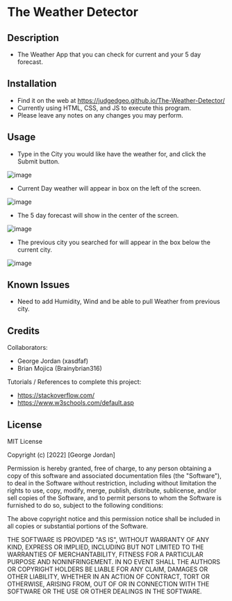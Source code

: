 # The Weather Detector

## Description

- The Weather App that you can check for current and your 5 day forecast.

## Installation

- Find it on the web at https://judgedgeo.github.io/The-Weather-Detector/
- Currently using HTML, CSS, and JS to execute this program.
- Please leave any notes on any changes you may perform.

## Usage

- Type in the City you would like have the weather for, and click the Submit button.

![image](https://user-images.githubusercontent.com/115055273/217969372-580939f6-0ae1-4277-ac5f-fdb830d1a26e.png)

- Current Day weather will appear in box on the left of the screen.

![image](https://user-images.githubusercontent.com/115055273/217969509-7a9d301b-d960-4a1d-91ab-9ac97119b92c.png)


- The 5 day forecast will show in the center of the screen.

![image](https://user-images.githubusercontent.com/115055273/217969570-18d8150b-f3ef-4fe5-a7e7-64966cba2b25.png)

- The previous city you searched for will appear in the box below the current city.

![image](https://user-images.githubusercontent.com/115055273/217969841-46c2e2b3-fc56-4571-b06d-ffba049be5fa.png)

## Known Issues
- Need to add Humidity, Wind and be able to pull Weather from previous city.

## Credits

Collaborators:

- George Jordan (xasdfaf)
- Brian Mojica (Brainybrian316)

Tutorials / References to complete this project:

- https://stackoverflow.com/
- https://www.w3schools.com/default.asp

## License

MIT License

Copyright (c) [2022] [George Jordan]

Permission is hereby granted, free of charge, to any person obtaining a copy
of this software and associated documentation files (the "Software"), to deal
in the Software without restriction, including without limitation the rights
to use, copy, modify, merge, publish, distribute, sublicense, and/or sell
copies of the Software, and to permit persons to whom the Software is
furnished to do so, subject to the following conditions:

The above copyright notice and this permission notice shall be included in all
copies or substantial portions of the Software.

THE SOFTWARE IS PROVIDED "AS IS", WITHOUT WARRANTY OF ANY KIND, EXPRESS OR
IMPLIED, INCLUDING BUT NOT LIMITED TO THE WARRANTIES OF MERCHANTABILITY,
FITNESS FOR A PARTICULAR PURPOSE AND NONINFRINGEMENT. IN NO EVENT SHALL THE
AUTHORS OR COPYRIGHT HOLDERS BE LIABLE FOR ANY CLAIM, DAMAGES OR OTHER
LIABILITY, WHETHER IN AN ACTION OF CONTRACT, TORT OR OTHERWISE, ARISING FROM,
OUT OF OR IN CONNECTION WITH THE SOFTWARE OR THE USE OR OTHER DEALINGS IN THE
SOFTWARE.